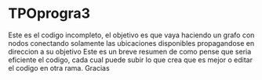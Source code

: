 # TPOprogra3
Este es el codigo incompleto, el objetivo es que vaya 
haciendo un grafo con nodos conectando solamente las ubicaciones
disponibles propagandose en direccion a su objetivo
Este es un breve resumen de como pense que seria eficiente el codigo,
cada cual puede subir lo que crea que es mejor o editar el codigo en otra rama.
Gracias
